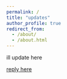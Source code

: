 ```yaml
---
permalink: /
title: "updates"
author_profile: true
redirect_from: 
  - /about/
  - /about.html
---
```

ill update here

[reply here](https://docs.google.com/forms/d/e/1FAIpQLSfAAh_KQOIWVdx0PWdmuBx1Rt4vU3xc9UNUM4CgMl4Ckdqe1A/viewform?usp=dialog)

